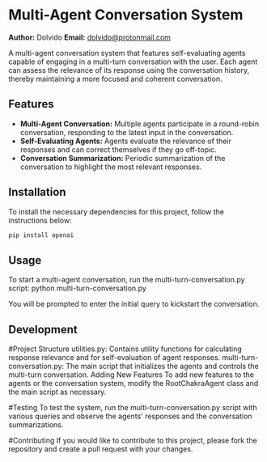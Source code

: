 # Multi-Agent Conversation System

**Author:** Dolvido
**Email:** dolvido@protonmail.com

A multi-agent conversation system that features self-evaluating agents capable of engaging in a multi-turn conversation with the user. Each agent can assess the relevance of its response using the conversation history, thereby maintaining a more focused and coherent conversation.

## Features

- **Multi-Agent Conversation:** Multiple agents participate in a round-robin conversation, responding to the latest input in the conversation.
- **Self-Evaluating Agents:** Agents evaluate the relevance of their responses and can correct themselves if they go off-topic.
- **Conversation Summarization:** Periodic summarization of the conversation to highlight the most relevant responses.

## Installation

To install the necessary dependencies for this project, follow the instructions below:

```bash
pip install openai
```
## Usage
To start a multi-agent conversation, run the multi-turn-conversation.py script:
python multi-turn-conversation.py

You will be prompted to enter the initial query to kickstart the conversation.

## Development
#Project Structure
utilities.py: Contains utility functions for calculating response relevance and for self-evaluation of agent responses.
multi-turn-conversation.py: The main script that initializes the agents and controls the multi-turn conversation.
Adding New Features
To add new features to the agents or the conversation system, modify the RootChakraAgent class and the main script as necessary.

#Testing
To test the system, run the multi-turn-conversation.py script with various queries and observe the agents' responses and the conversation summarizations.

#Contributing
If you would like to contribute to this project, please fork the repository and create a pull request with your changes.

